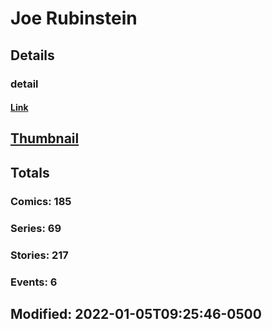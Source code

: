 # Joe  Rubinstein 
## Details
### detail
#### [Link](http://marvel.com/comics/creators/13592/joe_rubinstein?utm_campaign=apiRef&utm_source=225578a89fc76f3d20fbffda5d17a88d)
## [Thumbnail](http://i.annihil.us/u/prod/marvel/i/mg/b/40/image_not_available.jpg)
## Totals
### Comics: 185
### Series: 69
### Stories: 217
### Events: 6
## Modified: 2022-01-05T09:25:46-0500
